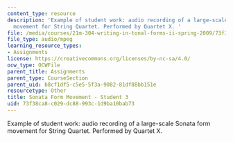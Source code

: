 ```yaml
---
content_type: resource
description: 'Example of student work: audio recording of a large-scale Sonata form
  movement for String Quartet. Performed by Quartet X. '
file: /media/courses/21m-304-writing-in-tonal-forms-ii-spring-2009/73f38ca8c029dc88993c1d9ba10bab73_quartet3.mp3
file_type: audio/mpeg
learning_resource_types:
- Assignments
license: https://creativecommons.org/licenses/by-nc-sa/4.0/
ocw_type: OCWFile
parent_title: Assignments
parent_type: CourseSection
parent_uid: b8cf1df5-c5e5-5f3a-9082-81df88bb151e
resourcetype: Other
title: Sonata Form Movement - Student 3
uid: 73f38ca8-c029-dc88-993c-1d9ba10bab73
---
```

Example of student work: audio recording of a large-scale Sonata form movement for String Quartet. Performed by Quartet X. 